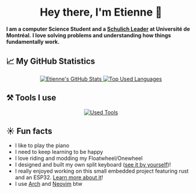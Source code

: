 <h1 align="center">Hey there, I'm Etienne 🍁</h1>

**I am a computer Science Student and a [Schulich Leader](https://schulichleaders.com/) at Université de Montréal.**
**I love solving problems and understanding how things fundamentally work.**

## 📈 My GitHub Statistics

<p align="center">
  <a href="https://github.com/etiennecollin">
    <img alt="Etienne's GitHub Stats" src="https://github-readme-stats.vercel.app/api?username=etiennecollin&count_private=true&show_icons=true" />
    <img alt="Top Used Languages" src="https://github-readme-stats.vercel.app/api/top-langs/?username=etiennecollin&size_weight=0.75&count_weight=0.25&layout=compact&show_icons=true&hide=html,scss" />
  </a>
</p>

## ⚒️ Tools I use
<p align="center">
  <a href="https://github.com/etiennecollin">
    <img alt="Used Tools" src="https://skillicons.dev/icons?i=ableton,apple,arch,bash,blender,c,discord,docker,git,github,gitlab,java,latex,linkedin,linux,lua,markdown,neovim,python,pytorch,raspberrypi,regex,rust,tailwind,tauri,ubuntu,vim" />
  </a>
</p>

## ☀️ Fun facts

- I like to play the piano
- I need to keep learning to be happy
- I love riding and modding my Floatwheel/Onewheel
- I designed and built my own split keyboard ([see it by yourself](https://github.com/etiennecollin/wave))!
- I really enjoyed working on this small embedded project featuring rust and an ESP32. [Learn more about it](https://github.com/etiennecollin/wakesp)!
- I use [Arch](https://github.com/etiennecollin/dotfiles) and [Neovim](https://github.com/etiennecollin/nvim) btw

